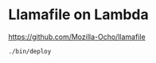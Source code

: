 
# Llamafile on Lambda







https://github.com/Mozilla-Ocho/llamafile


```shell
./bin/deploy
```
